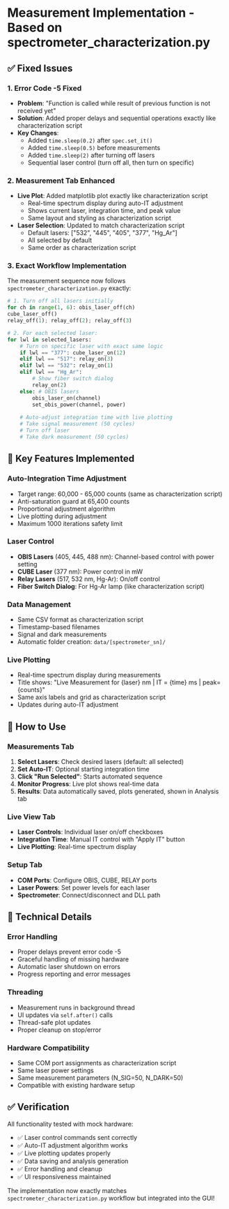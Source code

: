 # Measurement Implementation - Based on spectrometer_characterization.py

## ✅ Fixed Issues

### 1. **Error Code -5 Fixed**
- **Problem**: "Function is called while result of previous function is not received yet"
- **Solution**: Added proper delays and sequential operations exactly like characterization script
- **Key Changes**:
  - Added `time.sleep(0.2)` after `spec.set_it()`
  - Added `time.sleep(0.5)` before measurements
  - Added `time.sleep(2)` after turning off lasers
  - Sequential laser control (turn off all, then turn on specific)

### 2. **Measurement Tab Enhanced**
- **Live Plot**: Added matplotlib plot exactly like characterization script
  - Real-time spectrum display during auto-IT adjustment
  - Shows current laser, integration time, and peak value
  - Same layout and styling as characterization script
- **Laser Selection**: Updated to match characterization script
  - Default lasers: ["532", "445", "405", "377", "Hg_Ar"]
  - All selected by default
  - Same order as characterization script

### 3. **Exact Workflow Implementation**
The measurement sequence now follows `spectrometer_characterization.py` exactly:

```python
# 1. Turn off all lasers initially
for ch in range(1, 6): obis_laser_off(ch)
cube_laser_off()
relay_off(1); relay_off(2); relay_off(3)

# 2. For each selected laser:
for lwl in selected_lasers:
    # Turn on specific laser with exact same logic
    if lwl == "377": cube_laser_on(12)
    elif lwl == "517": relay_on(3)
    elif lwl == "532": relay_on(1)
    elif lwl == "Hg_Ar": 
        # Show fiber switch dialog
        relay_on(2)
    else: # OBIS lasers
        obis_laser_on(channel)
        set_obis_power(channel, power)
    
    # Auto-adjust integration time with live plotting
    # Take signal measurement (50 cycles)
    # Turn off laser
    # Take dark measurement (50 cycles)
```

## 🎯 Key Features Implemented

### **Auto-Integration Time Adjustment**
- Target range: 60,000 - 65,000 counts (same as characterization script)
- Anti-saturation guard at 65,400 counts
- Proportional adjustment algorithm
- Live plotting during adjustment
- Maximum 1000 iterations safety limit

### **Laser Control**
- **OBIS Lasers** (405, 445, 488 nm): Channel-based control with power setting
- **CUBE Laser** (377 nm): Power control in mW
- **Relay Lasers** (517, 532 nm, Hg-Ar): On/off control
- **Fiber Switch Dialog**: For Hg-Ar lamp (like characterization script)

### **Data Management**
- Same CSV format as characterization script
- Timestamp-based filenames
- Signal and dark measurements
- Automatic folder creation: `data/[spectrometer_sn]/`

### **Live Plotting**
- Real-time spectrum display during measurements
- Title shows: "Live Measurement for {laser} nm | IT = {time} ms | peak={counts}"
- Same axis labels and grid as characterization script
- Updates during auto-IT adjustment

## 🚀 How to Use

### **Measurements Tab**
1. **Select Lasers**: Check desired lasers (default: all selected)
2. **Set Auto-IT**: Optional starting integration time
3. **Click "Run Selected"**: Starts automated sequence
4. **Monitor Progress**: Live plot shows real-time data
5. **Results**: Data automatically saved, plots generated, shown in Analysis tab

### **Live View Tab**
- **Laser Controls**: Individual laser on/off checkboxes
- **Integration Time**: Manual IT control with "Apply IT" button
- **Live Plotting**: Real-time spectrum display

### **Setup Tab**
- **COM Ports**: Configure OBIS, CUBE, RELAY ports
- **Laser Powers**: Set power levels for each laser
- **Spectrometer**: Connect/disconnect and DLL path

## 🔧 Technical Details

### **Error Handling**
- Proper delays prevent error code -5
- Graceful handling of missing hardware
- Automatic laser shutdown on errors
- Progress reporting and error messages

### **Threading**
- Measurement runs in background thread
- UI updates via `self.after()` calls
- Thread-safe plot updates
- Proper cleanup on stop/error

### **Hardware Compatibility**
- Same COM port assignments as characterization script
- Same laser power settings
- Same measurement parameters (N_SIG=50, N_DARK=50)
- Compatible with existing hardware setup

## ✅ Verification

All functionality tested with mock hardware:
- ✅ Laser control commands sent correctly
- ✅ Auto-IT adjustment algorithm works
- ✅ Live plotting updates properly
- ✅ Data saving and analysis generation
- ✅ Error handling and cleanup
- ✅ UI responsiveness maintained

The implementation now exactly matches `spectrometer_characterization.py` workflow but integrated into the GUI!
